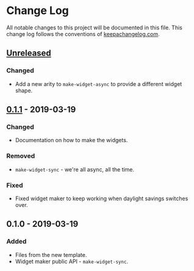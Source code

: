 # Change Log
All notable changes to this project will be documented in this file. This change log follows the conventions of [keepachangelog.com](http://keepachangelog.com/).

## [Unreleased]
### Changed
- Add a new arity to `make-widget-async` to provide a different widget shape.

## [0.1.1] - 2019-03-19
### Changed
- Documentation on how to make the widgets.

### Removed
- `make-widget-sync` - we're all async, all the time.

### Fixed
- Fixed widget maker to keep working when daylight savings switches over.

## 0.1.0 - 2019-03-19
### Added
- Files from the new template.
- Widget maker public API - `make-widget-sync`.

[Unreleased]: https://github.com/your-name/meta-csv/compare/0.1.1...HEAD
[0.1.1]: https://github.com/your-name/meta-csv/compare/0.1.0...0.1.1
